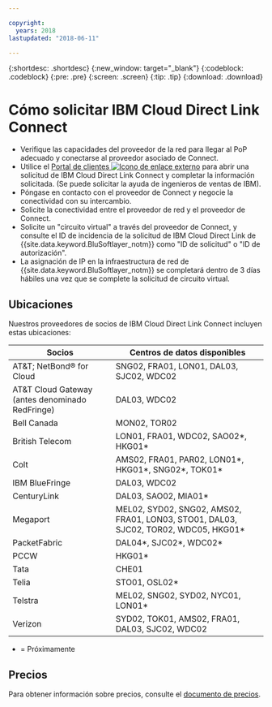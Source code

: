 ```yaml
---

copyright:
  years: 2018
lastupdated: "2018-06-11"

---
```


{:shortdesc: .shortdesc}
{:new_window: target="_blank"}
{:codeblock: .codeblock}
{:pre: .pre}
{:screen: .screen}
{:tip: .tip}
{:download: .download}

# Cómo solicitar IBM Cloud Direct Link Connect

 * Verifique las capacidades del proveedor de la red para llegar al PoP adecuado y conectarse al proveedor asociado de Connect.
 * Utilice el [Portal de clientes ![Icono de enlace externo](../../icons/launch-glyph.svg "Icono de enlace externo")](https://control.softlayer.com/) para abrir una solicitud de IBM Cloud Direct Link Connect y completar la información solicitada. (Se puede solicitar la ayuda de ingenieros de ventas de IBM). 
 * Póngase en contacto con el proveedor de Connect y negocie la conectividad con su intercambio.
 * Solicite la conectividad entre el proveedor de red y el proveedor de Connect.
 * Solicite un "circuito virtual" a través del proveedor de Connect, y consulte el ID de incidencia de la solicitud de IBM Cloud Direct Link de {{site.data.keyword.BluSoftlayer_notm}} como "ID de solicitud" o "ID de autorización".
 * La asignación de IP en la infraestructura de red de {{site.data.keyword.BluSoftlayer_notm}} se completará dentro de 3 días hábiles una vez que se complete la solicitud de circuito virtual.
 

## Ubicaciones

Nuestros proveedores de socios de IBM Cloud Direct Link Connect incluyen estas ubicaciones:

| Socios | Centros de datos disponibles |
|--------------|--------------|
| AT&T; NetBond® for Cloud | SNG02, FRA01, LON01, DAL03, SJC02, WDC02|
| AT&T Cloud Gateway (antes denominado RedFringe)| DAL03, WDC02 |
| Bell Canada | MON02, TOR02 |
| British Telecom |  LON01, FRA01, WDC02, SAO02*, HKG01* |
| Colt | AMS02, FRA01, PAR02, LON01*, HKG01*, SNG02*, TOK01* |
| IBM BlueFringe | DAL03, WDC02 |
| CenturyLink | DAL03, SAO02, MIA01* |
| Megaport |  MEL02, SYD02, SNG02, AMS02, FRA01, LON03, STO01, DAL03, SJC02, TOR02, WDC05, HKG01* |
| PacketFabric | DAL04*, SJC02*, WDC02* |
| PCCW | HKG01* |
| Tata | CHE01 |
| Telia | STO01, OSL02* |
| Telstra | MEL02, SNG02, SYD02, NYC01, LON01* |
| Verizon | SYD02, TOK01, AMS02, FRA01, DAL03, SJC02, WDC02 |

* = Próximamente

## Precios

Para obtener información sobre precios, consulte el [documento de precios](pricing.html).
